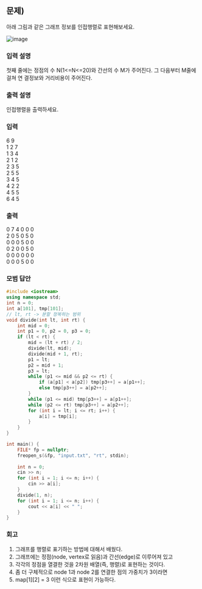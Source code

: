 ## 문제)
아래 그림과 같은 그래프 정보를 인접행렬로 표현해보세요.

![image](https://user-images.githubusercontent.com/75019048/173083531-e8c60a73-429c-41d7-8787-581fa8e15c6a.png)

### 입력 설명
첫째 줄에는 정점의 수 N(1<=N<=20)와 간선의 수 M가 주어진다. 그 다음부터 M줄에 걸쳐 연
결정보와 거리비용이 주어진다.

### 출력 설명
인접행렬을 출력하세요.

### 입력
6 9\
1 2 7\
1 3 4\
2 1 2\
2 3 5\
2 5 5\
3 4 5\
4 2 2\
4 5 5\
6 4 5 

### 출력
0 7 4 0 0 0\
2 0 5 0 5 0\
0 0 0 5 0 0\
0 2 0 0 5 0\
0 0 0 0 0 0\
0 0 0 5 0 0

### 모범 답안
``` Cpp
#include <iostream>
using namespace std;
int n = 0;
int a[101], tmp[101];
// lt, rt -> 분할 정복하는 범위
void divide(int lt, int rt) {
    int mid = 0;
    int p1 = 0, p2 = 0, p3 = 0;
    if (lt < rt) {
        mid = (lt + rt) / 2;
        divide(lt, mid);
        divide(mid + 1, rt);
        p1 = lt;
        p2 = mid + 1;
        p3 = lt;
        while (p1 <= mid && p2 <= rt) {
            if (a[p1] < a[p2]) tmp[p3++] = a[p1++];
            else tmp[p3++] = a[p2++];
        }
        while (p1 <= mid) tmp[p3++] = a[p1++];
        while (p2 <= rt) tmp[p3++] = a[p2++];
        for (int i = lt; i <= rt; i++) {
            a[i] = tmp[i];
        }
    }
}

int main() {
    FILE* fp = nullptr;
    freopen_s(&fp, "input.txt", "rt", stdin);
    
    int n = 0;
    cin >> n;
    for (int i = 1; i <= n; i++) {
        cin >> a[i];
    }
    divide(1, n);
    for (int i = 1; i <= n; i++) {
        cout << a[i] << " ";
    }
}
```

### 회고
1. 그래프를 행렬로 표기하는 방법에 대해서 배웠다.
2. 그래프에는 정점(node, vertex로 읽음)과 간선(edge)로 이루어져 있고
3. 각각의 정점을 열결한 것을 2차원 배열(즉, 행렬)로 표현하는 것이다.
4. 좀 더 구체적으로 node 1과 node 2를 연결한 점의 가중치가 3이라면
5. map[1][2] = 3 이런 식으로 표현이 가능하다.
